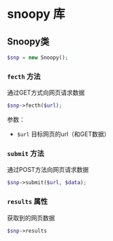 # snoopy 库

## Snoopy类

```php
$snp = new Snoopy();
```

### `fecth` 方法

通过GET方式向网页请求数据

```php
$snp->fecth($url);
```

参数：

- `$url` 目标网页的url（和GET数据）

### `submit` 方法

通过POST方法向网页请求数据

```php
$snp->submit($url, $data);
```

### `results` 属性

获取到的网页数据

```php
$snp->results
```